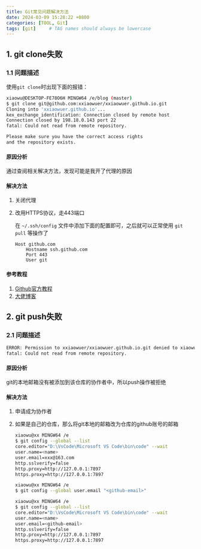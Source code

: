 ```yaml
---
title: Git常见问题解决方法
date: 2024-03-09 15:28:22 +0800
categories: [TOOL, Git]
tags: [git]     # TAG names should always be lowercase
---
```


## 1. git clone失败
### 1.1 问题描述

使用`git clone`时出现下面的报错：

``` bash
xiaowu@DESKTOP-FE78O6H MINGW64 /e/blog (master)
$ git clone git@github.com:xxiaowuer/xxiaowuer.github.io.git
Cloning into 'xxiaowuer.github.io'...
kex_exchange_identification: Connection closed by remote host
Connection closed by 198.18.0.143 port 22
fatal: Could not read from remote repository.

Please make sure you have the correct access rights
and the repository exists.
```

#### 原因分析

通过查阅相关解决方法，发现可能是我开了代理的原因

#### 解决方法

1. 关闭代理

2. 改用HTTPS协议，走443端口

   在 `~/.ssh/config` 文件中添加下面的配置即可，之后就可以正常使用 `git pull` 等操作了

   ```
   Host github.com
       Hostname ssh.github.com
       Port 443
       User git
   ```

#### 参考教程

1. [Github官方教程](https://docs.github.com/zh/authentication/troubleshooting-ssh/using-ssh-over-the-https-port)
2. [大佬博客](https://blog.csdn.net/CoolBoySilverBullet/article/details/135736862) 

## 2. git push失败
### 2.1 问题描述
``` bash
ERROR: Permission to xxiaowuer/xxiaowuer.github.io.git denied to xiaowu003.
fatal: Could not read from remote repository.
```

#### 原因分析

git的本地邮箱没有被添加到该仓库的协作者中，所以push操作被拒绝

#### 解决方法

1. 申请成为协作者

2. 如果是自己的仓库，那么将git本地的邮箱改为仓库的github账号的邮箱

   ``` bash
   xiaowu@xx MINGW64 /e
   $ git config --global --list
   core.editor="D:\VsCode\Microsoft VS Code\bin\code" --wait
   user.name=<name>
   user.email=xxx@163.com
   http.sslverify=false
   http.proxy=http://127.0.0.1:7897
   https.proxy=http://127.0.0.1:7897
   
   xiaowu@xx MINGW64 /e
   $ git config --global user.email "<github-email>"
   
   xiaowu@xx MINGW64 /e
   $ git config --global --list
   core.editor="D:\VsCode\Microsoft VS Code\bin\code" --wait
   user.name=<name>
   user.email=<github-email>
   http.sslverify=false
   http.proxy=http://127.0.0.1:7897
   https.proxy=http://127.0.0.1:7897
   ```

   

